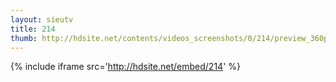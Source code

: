 ```yaml
---
layout: sieutv
title: 214
thumb: http://hdsite.net/contents/videos_screenshots/0/214/preview_360p.mp4.jpg
---
```

{% include iframe src='http://hdsite.net/embed/214' %}
 
